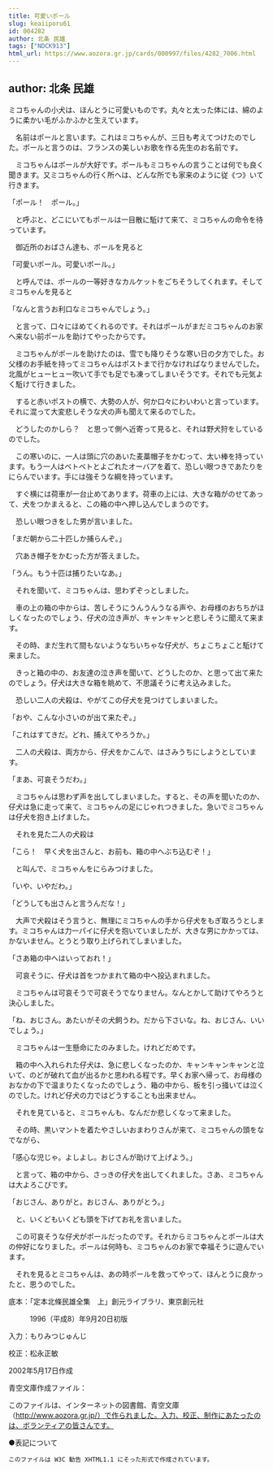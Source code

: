 ```yaml
---
title: 可愛いポール
slug: keaiiporu61
id: 004282
author: 北条 民雄
tags: ["NDCK913"]
html_url: https://www.aozora.gr.jp/cards/000997/files/4282_7006.html
---
```


## author: 北条 民雄

ミコちゃんの小犬は、ほんとうに可愛いものです。丸々と太った体には、綿のように柔かい毛がふかふかと生えています。

　名前はポールと言います。これはミコちゃんが、三日も考えてつけたのでした。ポールと言うのは、フランスの美しいお歌を作る先生のお名前です。

　ミコちゃんはポールが大好です。ポールもミコちゃんの言うことは何でも良く聞きます。又ミコちゃんの行く所へは、どんな所でも家来のように従《つ》いて行きます。

「ポール！　ポール。」

　と呼ぶと、どこにいてもポールは一目散に駈けて来て、ミコちゃんの命令を待っています。

　御近所のおばさん達も、ポールを見ると

「可愛いポール。可愛いポール。」

　と呼んでは、ポールの一等好きなカルケットをごちそうしてくれます。そしてミコちゃんを見ると

「なんと言うお利口なミコちゃんでしょう。」

　と言って、口々にほめてくれるのです。それはポールがまだミコちゃんのお家へ来ない前ポールを助けてやったからです。



　ミコちゃんがポールを助けたのは、雪でも降りそうな寒い日の夕方でした。お父様のお手紙を持ってミコちゃんはポストまで行かなければなりませんでした。北風がヒューヒュー吹いて手でも足でも凍ってしまいそうです。それでも元気よく駈けて行きました。

　すると赤いポストの横で、大勢の人が、何か口々にわいわいと言っています。それに混って大変悲しそうな犬の声も聞えて来るのでした。

　どうしたのかしら？　と思って側へ近寄って見ると、それは野犬狩をしているのでした。

　この寒いのに、一人は頭に穴のあいた麦藁帽子をかむって、太い棒を持っています。もう一人はベトベトとよごれたオーバアを着て、恐しい眼つきであたりをにらんでいます。手には強そうな綱を持っています。

　すぐ横には荷車が一台止めてあります。荷車の上には、大きな箱がのせてあって、犬をつかまえると、この箱の中へ押し込んでしまうのです。

　恐しい眼つきをした男が言いました。

「まだ朝から二十匹しか捕らんぞ。」

　穴あき帽子をかむった方が答えました。

「うん。もう十匹は捕りたいなあ。」

　それを聞いて、ミコちゃんは、思わずぞっとしました。

　車の上の箱の中からは、苦しそうにうんうんうなる声や、お母様のおちちがほしくなったのでしょう、仔犬の泣き声が、キャンキャンと悲しそうに聞えて来ます。

　その時、まだ生れて間もないようなちいちゃな仔犬が、ちょこちょこと駈けて来ました。

　きっと箱の中の、お友達の泣き声を聞いて、どうしたのか、と思って出て来たのでしょう。仔犬は大きな箱を眺めて、不思議そうに考え込みました。

　恐しい二人の犬殺は、やがてこの仔犬を見つけてしまいました。

「おや、こんな小さいのが出て来たぞ。」

「これはすてきだ。どれ、捕えてやろうか。」

　二人の犬殺は、両方から、仔犬をかこんで、はさみうちにしようとしています。

「まあ、可哀そうだわ。」

　ミコちゃんは思わず声を出してしまいました。すると、その声を聞いたのか、仔犬は急に走って来て、ミコちゃんの足にじゃれつきました。急いでミコちゃんは仔犬を抱き上げました。

　それを見た二人の犬殺は

「こら！　早く犬を出さんと、お前も、箱の中へぶち込むぞ！」

　と叫んで、ミコちゃんをにらみつけました。

「いや、いやだわ。」

「どうしても出さんと言うんだな！」

　大声で犬殺はそう言うと、無理にミコちゃんの手から仔犬をもぎ取ろうとします。ミコちゃんは力一パイに仔犬を抱いていましたが、大きな男にかかっては、かないません。とうとう取り上げられてしまいました。

「さあ箱の中へはいっておれ！」

　可哀そうに、仔犬は首をつかまれて箱の中へ投込まれました。

　ミコちゃんは可哀そうで可哀そうでなりません。なんとかして助けてやろうと決心しました。

「ね、おじさん。あたいがその犬飼うわ。だから下さいな。ね、おじさん、いいでしょう。」

　ミコちゃんは一生懸命にたのみました。けれどだめです。

　箱の中へ入れられた仔犬は、急に悲しくなったのか、キャンキャンキャンと泣いて、のどが破れて血が出るかと思われる程です。早くお家へ帰って、お母様のおなかの下で温まりたくなったのでしょう、箱の中から、板を引っ掻いては泣くのでした。けれど仔犬の力ではどうすることも出来ません。

　それを見ていると、ミコちゃんも、なんだか悲しくなって来ました。

　その時、黒いマントを着たやさしいおまわりさんが来て、ミコちゃんの頭をなでながら、

「感心な児じゃ。よしよし。おじさんが助けて上げよう。」

　と言って、箱の中から、さっきの仔犬を出してくれました。さあ、ミコちゃんは大よろこびです。

「おじさん、ありがと。おじさん、ありがとう。」

　と、いくどもいくども頭を下げてお礼を言いました。

　この可哀そうな仔犬がポールだったのです。それからミコちゃんとポールは大の仲好になりました。ポールは何時も、ミコちゃんのお家で幸福そうに遊んでいます。

　それを見るとミコちゃんは、あの時ポールを救ってやって、ほんとうに良かったと、思うのでした。













底本：「定本北條民雄全集　上」創元ライブラリ、東京創元社


　　　1996（平成8）年9月20日初版

入力：もりみつじゅんじ

校正：松永正敏

2002年5月17日作成

青空文庫作成ファイル：

このファイルは、インターネットの図書館、青空文庫（http://www.aozora.gr.jp/）で作られました。入力、校正、制作にあたったのは、ボランティアの皆さんです。











●表記について


	このファイルは W3C 勧告 XHTML1.1 にそった形式で作成されています。